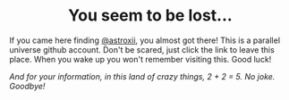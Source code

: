 <h1 align="center">You seem to be lost...</h1>

If you came here finding [@astroxii](https://github.com/astroxii), you almost got there! This is a parallel universe github account. Don't be scared, just click the link to leave this place. When you wake up you won't remember visiting this. Good luck!

_And for your information, in this land of crazy things, 2 + 2 = 5. No joke. Goodbye!_
